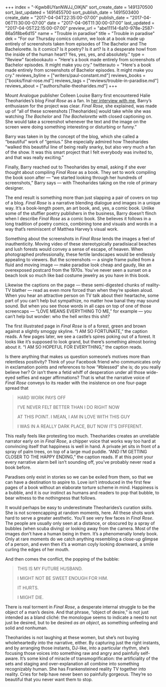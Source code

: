 +++
index = "-Kgwb8UYanNWJJ_OlKjN"
sort_create_date = 1491370500
sort_last_updated = 1491455700
sort_publish_date = 1491503400
create_date = "2017-04-04T22:35:00-07:00"
publish_date = "2017-04-06T11:30:00-07:00"
date = "2017-04-06T11:30:00-07:00"
last_updated = "2017-04-05T22:15:00-07:00"
preview_url = "abe11114-6a10-978e-2587-86a5f8be6d15"
name = "Trouble in paradise"
title = "Trouble in paradise"
dek = "For our Thursday comics column, we look at a book made up entirely of screenshots taken from episodes of The Bachelor and The Bachelorette. Is it comics? Is it poetry? Is it art? Is it a desperate howl from the inside of the human heart? Yes, yes, yes, and absolutely."
type = "Review"
facebookauto = "Here's a book made entirely from screenshots of Bachelor episodes. It might make you cry."
twitterauto = "Here's a book made entirely from screenshots of Bachelor episodes. It might make you cry."
reviews_byline = ["writers/paul-constant.md"]
reviews_books = ["books/final-rose.md"]
reviews_tags = ["reviews/trouble-in-paradise.md"]
reviews_about = ["authors/halie-theoharides.md"]
+++

Mount Analogue publisher Colleen Louise Barry first encountered Halie Theoharides’s blog *Final Rose* as a fan. In [her interview with me](http://www.seattlereviewofbooks.com/notes/2017/04/03/for-colleen-louise-barry-mount-analogue-is-the-future-of-books/), Barry’s enthusiasm for the project was clear. *Final Rose*, she explained, was made up of “all of these screenshots [Theoharides] would take while she was watching *The Bachelor* and *The Bachelorette* with closed captioning on. She would take a screenshot whenever the text and the image on the screen were doing something interesting or disturbing or funny.”

Barry was taken in by the concept of the blog, which she called a “beautiful” work of “genius.”
She especially admired how Theoharides “walked this beautiful line of being really snarky, but also very much a fan of the show. It was this smart project that I felt everybody was invited to, and that was really exciting.”

Finally, Barry reached out to Theoharides by email, asking if she ever thought about compiling *Final Rose* as a book. They set to work compiling the book soon after — “we started looking through her hundreds of screenshots,” Barry says — with Theoharides taking on the role of primary designer. 

The end result is something more than just slapping a pair of covers on top of a blog. *Final Rose* is a narrative blending dialogue and images in a unique way. It’s a book-length poem, an art book, and, yes, a comic book. Unlike some of the stuffier poetry publishers in the business, Barry doesn’t flinch when I describe *Final Rose* as a comic book. She believes it follows in a long tradition of poetry comics, combining tone and visuals and words in a way that’s reminiscent of Matthea Harvey’s visual work.

Something about the screenshots in *Final Rose* lends the images a feel of inauthenticity. Moving video of these stereotypically paradisiacal beaches and lush forests would convey a sense of escape, of heaven. When photographed professionally, these fertile landscapes would be endlessly appealing to viewers. But the screenshots — a single frame pulled from a fluid and moving image — make paradise look cheap and gaudy, like an overexposed postcard from the 1970s. You’ve never seen a sunset on a beach look so much like bad costume jewelry as you have in this book.

Likewise the captions on the page — these semi-digested chunks of reality-TV blather — read as even more forced than when they’re spoken aloud. When you hear an attractive person on TV talk about their heartache, some part of you can’t help but sympathize, no matter how banal they may sound sound. But when you see those words in all caps on top of one of those screencaps — “LOVE MEANS EVERYTHING TO ME,” for example — you can’t help but wonder: who the hell *writes* this shit?

The first illustrated page in *Final Rose* is of a forest, green and brown against a slightly smoggy skyline. “I AM SO FORTUNATE,” the caption reads. A few pages later, we see a castle’s spires poking out of a forest. It looks like it’s supposed to look grand, but there’s something almost boring about it. “I AM SO HOPEFUL FOR EVERYTHING,” the caption reads.

Is there anything that makes us question someone’s motives more than relentless positivity? Think of your Facebook friend who communicates only in exclamation points and references to how “#blessed” she is; do you really believe her? Or isn’t there a fetid whiff of desperation under all those wide-eyed selfies and eager affirmations? That is what the narrative voice of *Final Rose* conveys to its reader with the insistence on one four-page spread that 

<blockquote><p>HARD WORK PAYS OFF</p>
<p>I’VE NEVER FELT BETTER THAN I DO RIGHT NOW</p>
<p>AT THIS POINT. I MEAN, I AM IN LOVE WITH THIS GUY</p>
<p>I WAS IN A REALLY DARK PLACE, BUT NOW IT’S DIFFERENT.</p></blockquote>

This really feels like protesting too much. Theoharides creates an unreliable narrator early on in *Final Rose*, a chipper voice that works way too hard at convincing itself that happiness is well in hand. A private jet sits in front of a spray of palm trees, on top of a large mud puddle. “AND I’M GETTING CLOSER TO THE HAPPY ENDING,” the caption reads. If at this point your every narrative alarm bell isn’t sounding off, you’ve probably never read a book before. 

Paradises only exist in stories so we can be exiled from them, so that we can have a destination to aspire to. Love isn’t introduced in the first few pages of a book without an elaborate torture scheme in mind. Happiness is a bubble, and it is our instinct as humans and readers to pop that bubble, to bear witness to the nothingness that follows.

It would perhaps be easy to underestimate Theoharides’s curation skills. She is not screencapping at random moments, here. All these shots work hard to serve a greater aesthetic. You’ll see very few faces in *Final Rose*. The people are usually only seen at a distance, or obscured by a spray of bubbles (when scuba diving) or looking away from the camera. Most of the images don’t have a human being in them. It’s a phenomenally lonely book. Only at rare moments do we catch anything resembling a close-up glimpse of a person, and even then it’s a woman coyly looking downward, a smile curling the edges of her mouth.

And then comes the conflict, the popping of the bubble:

<blockquote><p>THIS IS MY FUTURE HUSBAND.</p>
<p>I MIGHT NOT BE SWEET ENOUGH FOR HIM.</p>
<p>IT HURTS.</p>
<p>I MIGHT DIE.</p></blockquote>

There is real torment in *Final Rose*, a desperate internal struggle to be the object of a man’s desire. And that phrase, “object of desire,” is not just intended as a bland cliché: the monologue seems to indicate a need to not just be desired, but to be desired *as an object*, as something unfeeling and solid and nonhuman.

Theoharides is not laughing at these women, but she’s not buying wholeheartedly into the narrative, either. By capturing just the right instants, and by arranging those instants, DJ-like,  into a particular rhythm, she’s focusing those voices into something raw and angry and painfully self-aware. It’s some kind of miracle of transmogrification: the artificiality of the sets and staging and over-explanation all combine into something recognizably human. She has Frankensteined reality TV together into reality. Cries for help have never been so painfully gorgeous. They’re so beautiful that you never want them to stop.